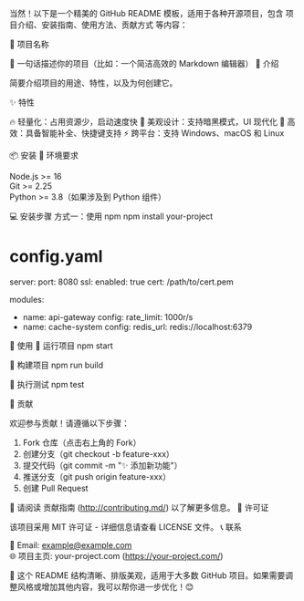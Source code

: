 当然！以下是一个精美的 GitHub README 模板，适用于各种开源项目，包含 项目介绍、安装指南、使用方法、贡献方式 等内容：

📌 项目名称




🌟 一句话描述你的项目（比如：一个简洁高效的 Markdown 编辑器）
🚀 介绍

简要介绍项目的用途、特性，以及为何创建它。

✨ 特性

 🔥 轻量化：占用资源少，启动速度快
 🎨 美观设计：支持暗黑模式，UI 现代化
 🚀 高效：具备智能补全、快捷键支持
 ⚡ 跨平台：支持 Windows、macOS 和 Linux

📦 安装
🔧 环境要求

 Node.js >= 16  
 Git >= 2.25  
 Python >= 3.8（如果涉及到 Python 组件）

💻 安装步骤
方式一：使用 npm
npm install your-project

# config.yaml
server:
  port: 8080
  ssl:
    enabled: true
    cert: /path/to/cert.pem

modules:
  - name: api-gateway
    config:
      rate_limit: 1000r/s
  - name: cache-system
    config:
      redis_url: redis://localhost:6379

🚀 使用
🔹 运行项目
npm start

🔹 构建项目
npm run build

🔹 执行测试
npm test

🤝 贡献

欢迎参与贡献！请遵循以下步骤：
1. Fork 仓库（点击右上角的 Fork）
2. 创建分支（git checkout -b feature-xxx）
3. 提交代码（git commit -m "✨ 添加新功能"）
4. 推送分支（git push origin feature-xxx）
5. 创建 Pull Request

📜 请阅读 贡献指南 (http://contributing.md/) 以了解更多信息。
📜 许可证

该项目采用 MIT 许可证 - 详细信息请查看 LICENSE 文件。
📞 联系

📧 Email: example@example.com  
🌐 项目主页: your-project.com (https://your-project.com/)


🎯 这个 README 结构清晰、排版美观，适用于大多数 GitHub 项目。如果需要调整风格或增加其他内容，我可以帮你进一步优化！😊
